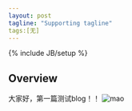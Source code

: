 ```yaml
---
layout: post
tagline: "Supporting tagline"
tags:[无]
---
```

{% include JB/setup %}

## Overview

大家好，第一篇测试blog！！
![mao](http://farm3.staticflickr.com/2889/11983273906_4e20c2d71e.jpg)


